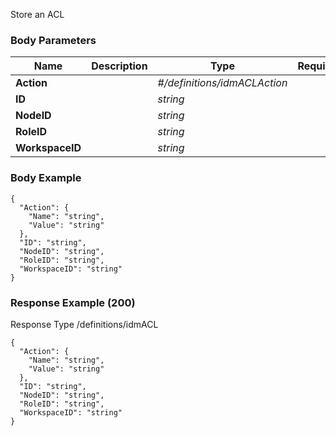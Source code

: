 






 
Store an ACL  


### Body Parameters

Name | Description | Type | Required
---|---|---|---
**Action** |  | _#/definitions/idmACLAction_ |   
**ID** |  | _string_ |   
**NodeID** |  | _string_ |   
**RoleID** |  | _string_ |   
**WorkspaceID** |  | _string_ |   


### Body Example
```
{
  "Action": {
    "Name": "string",
    "Value": "string"
  },
  "ID": "string",
  "NodeID": "string",
  "RoleID": "string",
  "WorkspaceID": "string"
}
```






### Response Example (200)
Response Type /definitions/idmACL

```
{
  "Action": {
    "Name": "string",
    "Value": "string"
  },
  "ID": "string",
  "NodeID": "string",
  "RoleID": "string",
  "WorkspaceID": "string"
}
```


